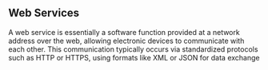 ## Web Services
A web service is essentially a software function provided at a network address over the web, allowing electronic devices to communicate with each other. This communication typically occurs via standardized protocols such as HTTP or HTTPS, using formats like XML or JSON for data exchange
